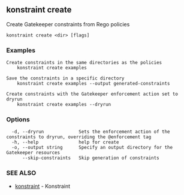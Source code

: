 ## konstraint create

Create Gatekeeper constraints from Rego policies

```
konstraint create <dir> [flags]
```

### Examples

```
Create constraints in the same directories as the policies
	konstraint create examples

Save the constraints in a specific directory
	konstraint create examples --output generated-constraints

Create constraints with the Gatekeeper enforcement action set to dryrun
	konstraint create examples --dryrun
```

### Options

```
  -d, --dryrun             Sets the enforcement action of the constraints to dryrun, overriding the @enforcement tag
  -h, --help               help for create
  -o, --output string      Specify an output directory for the Gatekeeper resources
      --skip-constraints   Skip generation of constraints
```

### SEE ALSO

* [konstraint](konstraint.md)	 - Konstraint

